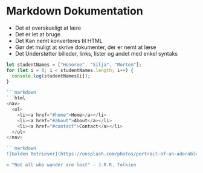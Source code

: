 # Markdown Dokumentation 

- Det et overskueligt at lære
- Det er let at bruge 
- Det Kan nemt konverteres til HTML
- Gør det muligt at skrive dokumenter, der er nemt at læse
- Det Understøtter billeder, links, lister og andet med enkel syntaks

```javascript
let studentNames = ["Honoree", "Silja", "Morten"];
for (let i = 0; i < studentNames.length; i++) {
  console.log(studentNames[i]);
}

```markdown
```html
<nav>
  <ul>
    <li><a href="#home">Home</a></li>
    <li><a href="#about">About</a></li>
    <li><a href="#contact">Contact</a></li>
  </ul>
</nav>

```markdown
![Golden Retriever](https://unsplash.com/photos/portrait-of-an-adorable-golden-retriever-puppy-studio-shot-isolated-on-black-yRYCnnQASnc)

> "Not all who wander are lost" - J.R.R. Tolkien
